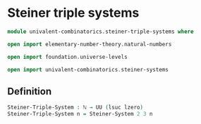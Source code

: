 #  Steiner triple systems

```agda
module univalent-combinatorics.steiner-triple-systems where

open import elementary-number-theory.natural-numbers

open import foundation.universe-levels

open import univalent-combinatorics.steiner-systems
```

## Definition

```agda
Steiner-Triple-System : ℕ → UU (lsuc lzero)
Steiner-Triple-System n = Steiner-System 2 3 n
```

